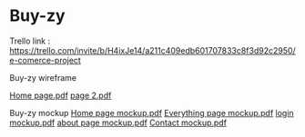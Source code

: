 # Buy-zy

Trello link : https://trello.com/invite/b/H4ixJe14/a211c409edb601707833c8f3d92c2950/e-comerce-project

Buy-zy wireframe

[Home page.pdf](https://github.com/Malek-ALdesougi/Buy-zy/files/9506900/Home.page.pdf)
[page 2.pdf](https://github.com/Malek-ALdesougi/Buy-zy/files/9506901/page.2.pdf)


Buy-zy mockup
[Home page mockup.pdf](https://github.com/Malek-ALdesougi/Buy-zy/files/9506907/Home.page.mockup.pdf)
[Everything page mockup.pdf](https://github.com/Malek-ALdesougi/Buy-zy/files/9506909/Everything.page.mockup.pdf)
[login mockup.pdf](https://github.com/Malek-ALdesougi/Buy-zy/files/9506910/login.mockup.pdf)
[about page mockup.pdf](https://github.com/Malek-ALdesougi/Buy-zy/files/9506912/about.page.mockup.pdf)
[Contact mockup.pdf](https://github.com/Malek-ALdesougi/Buy-zy/files/9506915/Contact.mockup.pdf)
